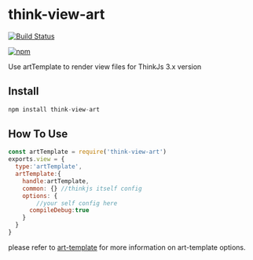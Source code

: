 # think-view-art
[![Build Status](https://travis-ci.org/leo-enigma/think-view-art.svg?branch=master)](https://travis-ci.org/leo-enigma/think-view-art)

[![npm](https://img.shields.io/npm/v/think-view-art.svg)](https://github.com/leo-enigma/think-view-art)

Use artTemplate to render view files for ThinkJs 3.x version

## Install

```javascript
npm install think-view-art
```

## How To Use

```javascript
const artTemplate = require('think-view-art')
exports.view = {
  type:'artTemplate',
  artTemplate:{
    handle:artTemplate,
    common: {} //thinkjs itself config
    options: {
        //your self config here 
      compileDebug:true
    }
  }
}
```

please refer to [art-template](https://aui.github.io/art-template/zh-cn/docs/options.html)  for more information on art-template options.
